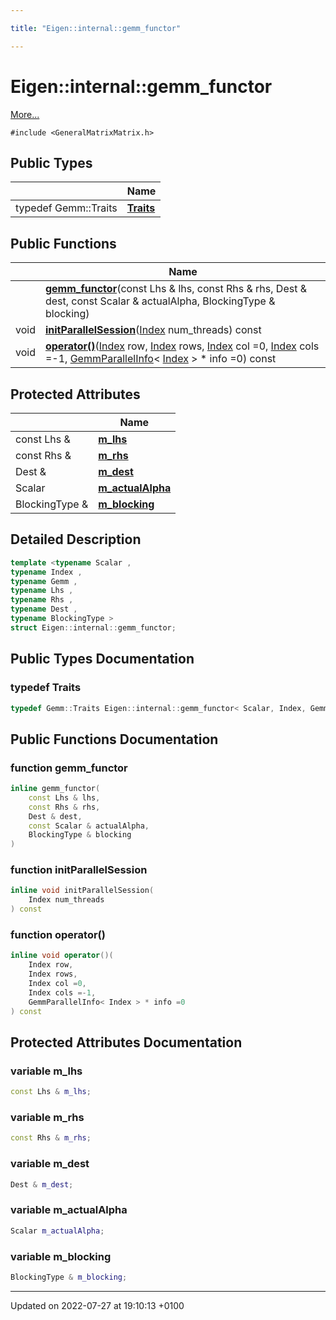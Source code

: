 ```yaml
---

title: "Eigen::internal::gemm_functor"

---
```


# Eigen::internal::gemm_functor



 [More...](#detailed-description)


`#include <GeneralMatrixMatrix.h>`

## Public Types

|                | Name           |
| -------------- | -------------- |
| typedef Gemm::Traits | **[Traits](http://example.org/classes/structeigen_1_1internal_1_1gemm__functor/#typedef-traits)**  |

## Public Functions

|                | Name           |
| -------------- | -------------- |
| | **[gemm_functor](http://example.org/classes/structeigen_1_1internal_1_1gemm__functor/#function-gemm-functor)**(const Lhs & lhs, const Rhs & rhs, Dest & dest, const Scalar & actualAlpha, BlockingType & blocking) |
| void | **[initParallelSession](http://example.org/classes/structeigen_1_1internal_1_1gemm__functor/#function-initparallelsession)**(<a href="http://example.org/namespaces/namespaceeigen/#typedef-index">Index</a> num_threads) const |
| void | **[operator()](http://example.org/classes/structeigen_1_1internal_1_1gemm__functor/#function-operator())**(<a href="http://example.org/namespaces/namespaceeigen/#typedef-index">Index</a> row, <a href="http://example.org/namespaces/namespaceeigen/#typedef-index">Index</a> rows, <a href="http://example.org/namespaces/namespaceeigen/#typedef-index">Index</a> col =0, <a href="http://example.org/namespaces/namespaceeigen/#typedef-index">Index</a> cols =-1, <a href="http://example.org/classes/structeigen_1_1internal_1_1gemmparallelinfo/">GemmParallelInfo</a>< <a href="http://example.org/namespaces/namespaceeigen/#typedef-index">Index</a> > * info =0) const |

## Protected Attributes

|                | Name           |
| -------------- | -------------- |
| const Lhs & | **[m_lhs](http://example.org/classes/structeigen_1_1internal_1_1gemm__functor/#variable-m-lhs)**  |
| const Rhs & | **[m_rhs](http://example.org/classes/structeigen_1_1internal_1_1gemm__functor/#variable-m-rhs)**  |
| Dest & | **[m_dest](http://example.org/classes/structeigen_1_1internal_1_1gemm__functor/#variable-m-dest)**  |
| Scalar | **[m_actualAlpha](http://example.org/classes/structeigen_1_1internal_1_1gemm__functor/#variable-m-actualalpha)**  |
| BlockingType & | **[m_blocking](http://example.org/classes/structeigen_1_1internal_1_1gemm__functor/#variable-m-blocking)**  |

## Detailed Description

```cpp
template <typename Scalar ,
typename Index ,
typename Gemm ,
typename Lhs ,
typename Rhs ,
typename Dest ,
typename BlockingType >
struct Eigen::internal::gemm_functor;
```

## Public Types Documentation

### typedef Traits

```cpp
typedef Gemm::Traits Eigen::internal::gemm_functor< Scalar, Index, Gemm, Lhs, Rhs, Dest, BlockingType >::Traits;
```


## Public Functions Documentation

### function gemm_functor

```cpp
inline gemm_functor(
    const Lhs & lhs,
    const Rhs & rhs,
    Dest & dest,
    const Scalar & actualAlpha,
    BlockingType & blocking
)
```


### function initParallelSession

```cpp
inline void initParallelSession(
    Index num_threads
) const
```


### function operator()

```cpp
inline void operator()(
    Index row,
    Index rows,
    Index col =0,
    Index cols =-1,
    GemmParallelInfo< Index > * info =0
) const
```


## Protected Attributes Documentation

### variable m_lhs

```cpp
const Lhs & m_lhs;
```


### variable m_rhs

```cpp
const Rhs & m_rhs;
```


### variable m_dest

```cpp
Dest & m_dest;
```


### variable m_actualAlpha

```cpp
Scalar m_actualAlpha;
```


### variable m_blocking

```cpp
BlockingType & m_blocking;
```


-------------------------------

Updated on 2022-07-27 at 19:10:13 +0100